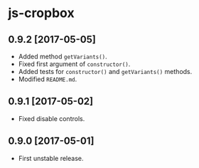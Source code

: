 js-cropbox
==========

0.9.2 [2017-05-05]
------------------

- Added method `getVariants()`.
- Fixed first argument of `constructor()`.
- Added tests for `constructor()` and `getVariants()` methods.
- Modified `README.md`.

0.9.1 [2017-05-02]
------------------

- Fixed disable controls.

0.9.0 [2017-05-01]
------------------

- First unstable release.


